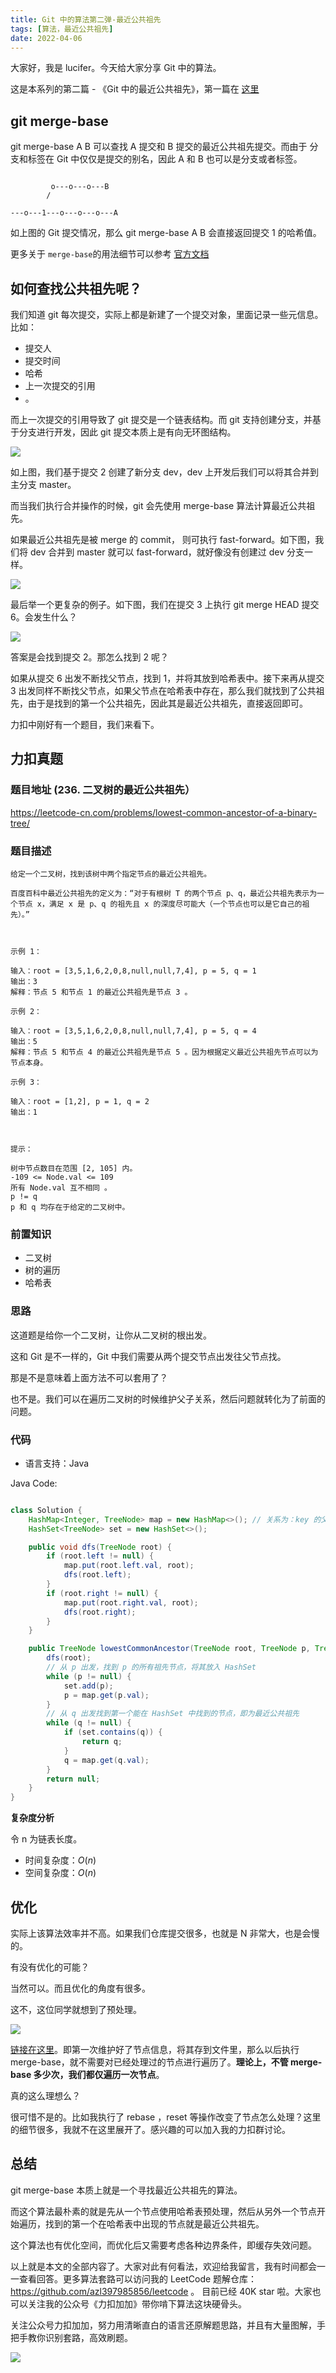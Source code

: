 ```yaml
---
title: Git 中的算法第二弹-最近公共祖先
tags: [算法，最近公共祖先]
date: 2022-04-06
---
```


大家好，我是 lucifer。今天给大家分享 Git 中的算法。

这是本系列的第二篇 - 《Git 中的最近公共祖先》，第一篇在 [这里](https://lucifer.ren/blog/2021/02/11/git-bisect-bug/)

<!-- more -->

## git merge-base

git merge-base A B 可以查找 A 提交和 B 提交的最近公共祖先提交。而由于 分支和标签在 Git 中仅仅是提交的别名，因此 A 和 B 也可以是分支或者标签。

```

         o---o---o---B
        /

---o---1---o---o---o---A

```

如上图的 Git 提交情况，那么 git merge-base A B 会直接返回提交 1 的哈希值。

更多关于 `merge-base`的用法细节可以参考 [官方文档](https://mirrors.edge.kernel.org/pub/software/scm/git/docs/git-merge-base.html "官方文档")

## 如何查找公共祖先呢？

我们知道 git 每次提交，实际上都是新建了一个提交对象，里面记录一些元信息。比如：

- 提交人
- 提交时间
- 哈希
- 上一次提交的引用
- 。

而上一次提交的引用导致了 git 提交是一个链表结构。而 git 支持创建分支，并基于分支进行开发，因此 git 提交本质上是有向无环图结构。

![](https://p.ipic.vip/eabmgz.jpg)

如上图，我们基于提交 2 创建了新分支 dev，dev 上开发后我们可以将其合并到主分支 master。

而当我们执行合并操作的时候，git 会先使用 merge-base 算法计算最近公共祖先。

如果最近公共祖先是被 merge 的 commit， 则可执行 fast-forward。如下图，我们将 dev 合并到 master 就可以 fast-forward，就好像没有创建过 dev 分支一样。

![](https://p.ipic.vip/qrfsmu.jpg)

最后举一个更复杂的例子。如下图，我们在提交 3 上执行 git merge HEAD 提交 6。会发生什么？

![](https://p.ipic.vip/btro3z.jpg)

答案是会找到提交 2。那怎么找到 2 呢？

如果从提交 6 出发不断找父节点，找到 1，并将其放到哈希表中。接下来再从提交 3 出发同样不断找父节点，如果父节点在哈希表中存在，那么我们就找到了公共祖先，由于是找到的第一个公共祖先，因此其是最近公共祖先，直接返回即可。

力扣中刚好有一个题目，我们来看下。

## 力扣真题

### 题目地址 (236. 二叉树的最近公共祖先）

https://leetcode-cn.com/problems/lowest-common-ancestor-of-a-binary-tree/

### 题目描述

```
给定一个二叉树，找到该树中两个指定节点的最近公共祖先。

百度百科中最近公共祖先的定义为：“对于有根树 T 的两个节点 p、q，最近公共祖先表示为一个节点 x，满足 x 是 p、q 的祖先且 x 的深度尽可能大（一个节点也可以是它自己的祖先）。”

 

示例 1：

输入：root = [3,5,1,6,2,0,8,null,null,7,4], p = 5, q = 1
输出：3
解释：节点 5 和节点 1 的最近公共祖先是节点 3 。

示例 2：

输入：root = [3,5,1,6,2,0,8,null,null,7,4], p = 5, q = 4
输出：5
解释：节点 5 和节点 4 的最近公共祖先是节点 5 。因为根据定义最近公共祖先节点可以为节点本身。

示例 3：

输入：root = [1,2], p = 1, q = 2
输出：1

 

提示：

树中节点数目在范围 [2, 105] 内。
-109 <= Node.val <= 109
所有 Node.val 互不相同 。
p != q
p 和 q 均存在于给定的二叉树中。
```

### 前置知识

- 二叉树
- 树的遍历
- 哈希表

### 思路

这道题是给你一个二叉树，让你从二叉树的根出发。

这和 Git 是不一样的，Git 中我们需要从两个提交节点出发往父节点找。

那是不是意味着上面方法不可以套用了？

也不是。我们可以在遍历二叉树的时候维护父子关系，然后问题就转化为了前面的问题。

### 代码

- 语言支持：Java

Java Code:

```java

class Solution {
    HashMap<Integer, TreeNode> map = new HashMap<>(); // 关系为：key 的父亲是 value
    HashSet<TreeNode> set = new HashSet<>();

    public void dfs(TreeNode root) {
        if (root.left != null) {
            map.put(root.left.val, root);
            dfs(root.left);
        }
        if (root.right != null) {
            map.put(root.right.val, root);
            dfs(root.right);
        }
    }

    public TreeNode lowestCommonAncestor(TreeNode root, TreeNode p, TreeNode q) {
        dfs(root);
        // 从 p 出发，找到 p 的所有祖先节点，将其放入 HashSet
        while (p != null) {
            set.add(p);
            p = map.get(p.val);
        }
        // 从 q 出发找到第一个能在 HashSet 中找到的节点，即为最近公共祖先
        while (q != null) {
            if (set.contains(q)) {
                return q;
            }
            q = map.get(q.val);
        }
        return null;
    }
}

```

**复杂度分析**

令 n 为链表长度。

- 时间复杂度：$O(n)$
- 空间复杂度：$O(n)$

## 优化

实际上该算法效率并不高。如果我们仓库提交很多，也就是 N 非常大，也是会慢的。

有没有优化的可能？

当然可以。而且优化的角度有很多。

这不，这位同学就想到了预处理。

![](https://p.ipic.vip/xorok9.jpg)

[链接在这里](https://github.com/ingydotnet/git-subrepo/issues/140 "git merge 算法优化 issue")。即第一次维护好了节点信息，将其存到文件里，那么以后执行 merge-base，就不需要对已经处理过的节点进行遍历了。**理论上，不管 merge-base 多少次，我们都仅遍历一次节点**。

真的这么理想么？

很可惜不是的。比如我执行了 rebase ，reset 等操作改变了节点怎么处理？这里的细节很多，我就不在这里展开了。感兴趣的可以加入我的力扣群讨论。

## 总结

git merge-base 本质上就是一个寻找最近公共祖先的算法。

而这个算法最朴素的就是先从一个节点使用哈希表预处理，然后从另外一个节点开始遍历，找到的第一个在哈希表中出现的节点就是最近公共祖先。

这个算法也有优化空间，而优化后又需要考虑各种边界条件，即缓存失效问题。

以上就是本文的全部内容了。大家对此有何看法，欢迎给我留言，我有时间都会一一查看回答。更多算法套路可以访问我的 LeetCode 题解仓库：https://github.com/azl397985856/leetcode 。 目前已经 40K star 啦。大家也可以关注我的公众号《力扣加加》带你啃下算法这块硬骨头。

关注公众号力扣加加，努力用清晰直白的语言还原解题思路，并且有大量图解，手把手教你识别套路，高效刷题。

![](https://p.ipic.vip/sm09g1.jpg)
